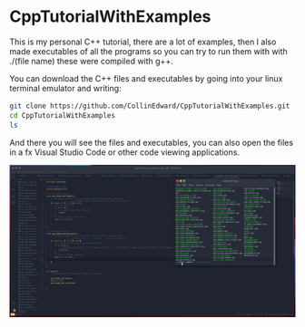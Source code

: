 # CppTutorialWithExamples
This is my personal C++ tutorial, there are a lot of examples, then I also made executables of all the programs so you can try to run them with with ./(file name) these were compiled with g++.

You can download the C++ files and executables by going into your linux terminal emulator and writing:
```bash
git clone https://github.com/CollinEdward/CppTutorialWithExamples.git
cd CppTutorialWithExamples
ls
```

And there you will see the files and executables, you can also open the files in a fx Visual Studio Code or other code viewing applications.


![Screenshot](aa1_preview.png)